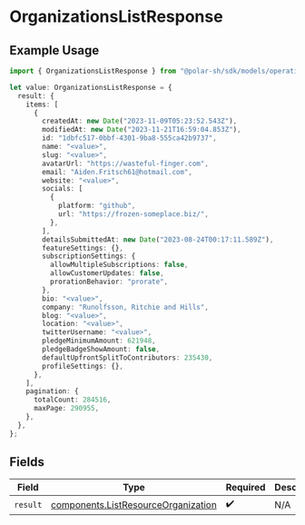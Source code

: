 # OrganizationsListResponse

## Example Usage

```typescript
import { OrganizationsListResponse } from "@polar-sh/sdk/models/operations/organizationslist.js";

let value: OrganizationsListResponse = {
  result: {
    items: [
      {
        createdAt: new Date("2023-11-09T05:23:52.543Z"),
        modifiedAt: new Date("2023-11-21T16:59:04.853Z"),
        id: "1dbfc517-0bbf-4301-9ba8-555ca42b9737",
        name: "<value>",
        slug: "<value>",
        avatarUrl: "https://wasteful-finger.com",
        email: "Aiden.Fritsch61@hotmail.com",
        website: "<value>",
        socials: [
          {
            platform: "github",
            url: "https://frozen-someplace.biz/",
          },
        ],
        detailsSubmittedAt: new Date("2023-08-24T00:17:11.589Z"),
        featureSettings: {},
        subscriptionSettings: {
          allowMultipleSubscriptions: false,
          allowCustomerUpdates: false,
          prorationBehavior: "prorate",
        },
        bio: "<value>",
        company: "Runolfsson, Ritchie and Hills",
        blog: "<value>",
        location: "<value>",
        twitterUsername: "<value>",
        pledgeMinimumAmount: 621948,
        pledgeBadgeShowAmount: false,
        defaultUpfrontSplitToContributors: 235430,
        profileSettings: {},
      },
    ],
    pagination: {
      totalCount: 284516,
      maxPage: 290955,
    },
  },
};
```

## Fields

| Field                                                                                      | Type                                                                                       | Required                                                                                   | Description                                                                                |
| ------------------------------------------------------------------------------------------ | ------------------------------------------------------------------------------------------ | ------------------------------------------------------------------------------------------ | ------------------------------------------------------------------------------------------ |
| `result`                                                                                   | [components.ListResourceOrganization](../../models/components/listresourceorganization.md) | :heavy_check_mark:                                                                         | N/A                                                                                        |